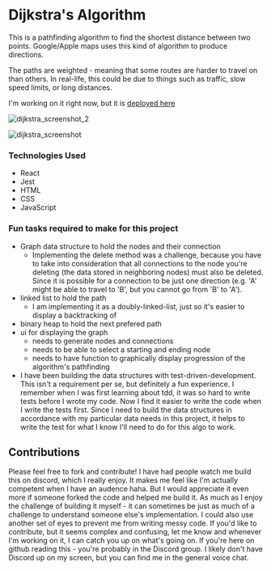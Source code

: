 # Dijkstra's Algorithm

This is a pathfinding algorithm to find the shortest distance between two points. Google/Apple maps uses this kind of algorithm to produce directions.

The paths are weighted - meaning that some routes are harder to travel on than others. In real-life, this could be due to things such as traffic, slow speed limits, or long distances.

I'm working on it right now, but it is [deployed here](https://dijkstras-algorithm.netlify.app/)

![dijkstra_screenshot_2](https://user-images.githubusercontent.com/40727301/145822930-8a42a53c-4c69-4523-a9ae-dfdc05514256.png)

![dijkstra_screenshot](https://user-images.githubusercontent.com/40727301/145822948-64e833ef-20ac-410b-bc2f-62c9f125b766.png)

### Technologies Used
 * React
 * Jest
 * HTML
 * CSS
 * JavaScript

### Fun tasks required to make for this project

* Graph data structure to hold the nodes and their connection
  * Implementing the delete method was a challenge, because you have to take into consideration that all connections to the node you're deleting (the data stored in neighboring nodes) must also be deleted. Since it is possible for a connection to be just one direction (e.g. 'A' might be able to travel to 'B', but you cannot go from 'B' to 'A').
* linked list to hold the path
  * I am implementing it as a doubly-linked-list, just so it's easier to display a backtracking of  
* binary heap to hold the next prefered path
* ui for displaying the graph
  * needs to generate nodes and connections
  * needs to be able to select a starting and ending node
  * needs to have function to graphically display progression of the algorithm's pathfinding
* I have been building the data structures with test-driven-development. This isn't a requirement per se, but definitely a fun experience. I remember when I was first learning about tdd, it was so hard to write tests before I wrote my code. Now I find it easier to write the code when I write the tests first. Since I need to build the data structures in accordance with my particular data needs in this project, it helps to write the test for what I know I'll need to do for this algo to work.

## Contributions

Please feel free to fork and contribute!
I have had people watch me build this on discord, which I really enjoy. It makes me feel like I'm actually competent when I have an audence haha. But I would appreciate it even more if someone forked the code and helped me build it. As much as I enjoy the challenge of building it myself - it can sometimes be just as much of a challenge to understand someone else's implementation.
I could also use another set of eyes to prevent me from writing messy code.
If you'd like to contribute, but it seems complex and confusing, let me know and whenever I'm working on it, I can catch you up on what's going on. If you're here on github reading this - you're probably in the Discord group. I likely don't have Discord up on my screen, but you can find me in the general voice chat.
